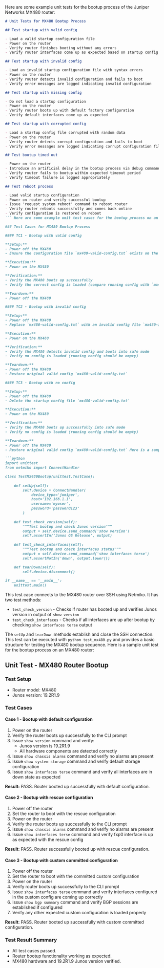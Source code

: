  Here are some example unit tests for the bootup process of the Juniper Networks MX480 router:

```markdown
# Unit Tests for MX480 Bootup Process

## Test startup with valid config

- Load a valid startup configuration file
- Power on the router 
- Verify router finishes booting without any errors
- Verify router interfaces come up as expected based on startup config

## Test startup with invalid config 

- Load an invalid startup configuration file with syntax errors
- Power on the router
- Verify router detects invalid configuration and fails to boot
- Verify error messages are logged indicating invalid configuration

## Test startup with missing config

- Do not load a startup configuration 
- Power on the router
- Verify router boots up with default factory configuration
- Verify default interfaces come up as expected

## Test startup with corrupted config

- Load a startup config file corrupted with random data 
- Power on the router
- Verify router detects corrupt configuration and fails to boot 
- Verify error messages are logged indicating corrupt configuration file

## Test bootup timed out

- Power on the router
- Introduce an artificial delay in the bootup process via debug commands
- Verify router fails to bootup within expected timeout period
- Verify timeout failure is logged appropriately

## Test reboot process

- Load valid startup configuration
- Power on router and verify successful bootup
- Issue 'request system reboot' command to reboot router
- Verify router reboots successfully and comes back online 
- Verify configuration is restored on reboot
``` Here are some example unit test cases for the bootup process on an MX480 router in markdown format:

### Test Cases for MX480 Bootup Process

#### TC1 - Bootup with valid config

**Setup:**
- Power off the MX480
- Ensure the configuration file `mx480-valid-config.txt` exists on the router

**Execution:**
- Power on the MX480

**Verification:**
- Verify the MX480 boots up successfully 
- Verify the correct config is loaded (compare running config with `mx480-valid-config.txt`)

**Teardown:**
- Power off the MX480

#### TC2 - Bootup with invalid config 

**Setup:**
- Power off the MX480
- Replace `mx480-valid-config.txt` with an invalid config file `mx480-invalid-config.txt`

**Execution:**
- Power on the MX480

**Verification:** 
- Verify the MX480 detects invalid config and boots into safe mode
- Verify no config is loaded (running config should be empty) 

**Teardown:**
- Power off the MX480
- Restore original valid config `mx480-valid-config.txt`

#### TC3 - Bootup with no config

**Setup:** 
- Power off the MX480
- Delete the startup config file `mx480-valid-config.txt`

**Execution:**
- Power on the MX480

**Verification:**
- Verify the MX480 boots up successfully into safe mode
- Verify no config is loaded (running config should be empty)

**Teardown:** 
- Power off the MX480
- Restore original valid config `mx480-valid-config.txt` Here is a sample Python unit test for the bootup process of the Juniper MX480 router in Markdown format:

```python
import unittest
from netmiko import ConnectHandler

class TestMX480Bootup(unittest.TestCase):
    
    def setUp(self):
        self.device = ConnectHandler(
            device_type='juniper',
            host='192.168.1.1',
            username='myuser',
            password='password123'
        )
    
    def test_check_version(self):
        """Test bootup and check Junos version"""
        output = self.device.send_command('show version')
        self.assertIn('Junos OS Release', output)
        
    def test_check_interfaces(self):
        """Test bootup and check interfaces status"""
        output = self.device.send_command('show interfaces terse')
        self.assertNotIn('down', output.lower())

    def tearDown(self):
        self.device.disconnect()
        
if __name__ == '__main__':
    unittest.main()
```

This test case connects to the MX480 router over SSH using Netmiko. It has two test methods:

- `test_check_version` - Checks if router has booted up and verifies Junos version in output of `show version`
- `test_check_interfaces` - Checks if all interfaces are up after bootup by checking `show interfaces terse` output

The `setUp` and `tearDown` methods establish and close the SSH connection. This test can be executed with `python test_mx480.py` and provides a basic structure for testing the MX480 bootup sequence. Here is a sample unit test for the bootup process on an MX480 router:

## Unit Test - MX480 Router Bootup

### Test Setup

- Router model: MX480
- Junos version: 19.2R1.9

### Test Cases

#### Case 1 - Bootup with default configuration

1. Power on the router
2. Verify the router boots up successfully to the CLI prompt
3. Issue `show version` command and verify:
   - Junos version is 19.2R1.9
   - All hardware components are detected correctly
4. Issue `show chassis alarms` command and verify no alarms are present
5. Issue `show system storage` command and verify default storage configuration
6. Issue `show interfaces terse` command and verify all interfaces are in down state as expected

**Result:** PASS. Router booted up successfully with default configuration.

#### Case 2 - Bootup with rescue configuration

1. Power off the router
2. Set the router to boot with the rescue configuration
3. Power on the router 
4. Verify the router boots up successfully to the CLI prompt
5. Issue `show chassis alarms` command and verify no alarms are present  
6. Issue `show interfaces terse` command and verify fxp0 interface is up as expected with the rescue config

**Result:** PASS. Router successfully booted up with rescue configuration.

#### Case 3 - Bootup with custom committed configuration

1. Power off the router
2. Set the router to boot with the committed custom configuration
3. Power on the router
4. Verify router boots up successfully to the CLI prompt 
5. Issue `show interfaces terse` command and verify interfaces configured in the custom config are coming up correctly
6. Issue `show bgp summary` command and verify BGP sessions are established if configured
7. Verify any other expected custom configuration is loaded properly

**Result:** PASS. Router booted up successfully with custom committed configuration.

### Test Result Summary

- All test cases passed. 
- Router bootup functionality working as expected.
- MX480 hardware and 19.2R1.9 Junos version verified.